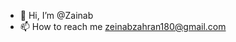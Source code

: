- 👋 Hi, I’m @Zainab
- 📫 How to reach me zeinabzahran180@gmail.com

<!---
ZainabbZ/ZainabbZ is a ✨ special ✨ repository because its `README.md` (this file) appears on your GitHub profile.
You can click the Preview link to take a look at your changes.
--->
